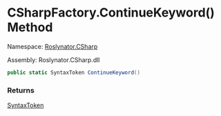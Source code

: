 # CSharpFactory\.ContinueKeyword\(\) Method

Namespace: [Roslynator.CSharp](../../README.md)

Assembly: Roslynator\.CSharp\.dll

```csharp
public static SyntaxToken ContinueKeyword()
```

### Returns

[SyntaxToken](https://docs.microsoft.com/en-us/dotnet/api/microsoft.codeanalysis.syntaxtoken)


